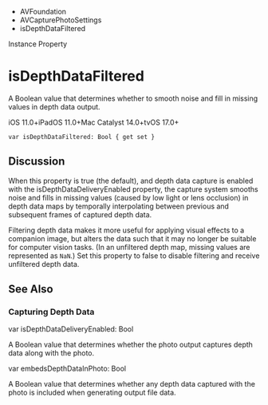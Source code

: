 

- AVFoundation
- AVCapturePhotoSettings
-  isDepthDataFiltered 

Instance Property

# isDepthDataFiltered

A Boolean value that determines whether to smooth noise and fill in missing values in depth data output.

iOS 11.0+iPadOS 11.0+Mac Catalyst 14.0+tvOS 17.0+

``` source
var isDepthDataFiltered: Bool { get set }
```

## Discussion

When this property is true (the default), and depth data capture is enabled with the isDepthDataDeliveryEnabled property, the capture system smooths noise and fills in missing values (caused by low light or lens occlusion) in depth data maps by temporally interpolating between previous and subsequent frames of captured depth data.

Filtering depth data makes it more useful for applying visual effects to a companion image, but alters the data such that it may no longer be suitable for computer vision tasks. (In an unfiltered depth map, missing values are represented as `NaN`.) Set this property to false to disable filtering and receive unfiltered depth data.

## See Also

### Capturing Depth Data

var isDepthDataDeliveryEnabled: Bool

A Boolean value that determines whether the photo output captures depth data along with the photo.

var embedsDepthDataInPhoto: Bool

A Boolean value that determines whether any depth data captured with the photo is included when generating output file data.

